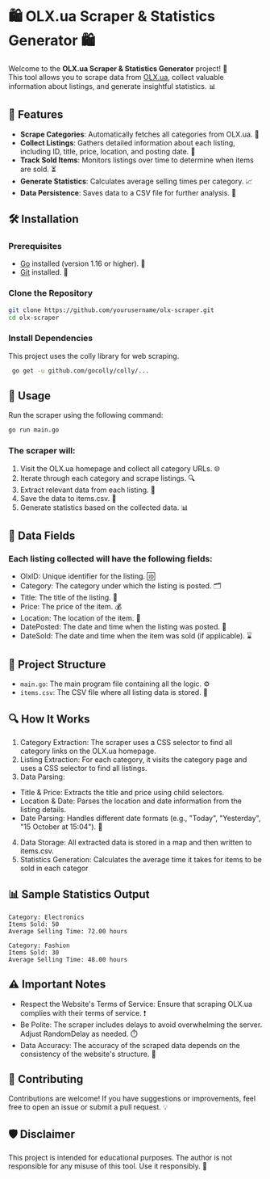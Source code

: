 # 🛍️ OLX.ua Scraper & Statistics Generator 🛍️

Welcome to the **OLX.ua Scraper & Statistics Generator** project! 🎉 <br> 
This tool allows you to scrape data from [OLX.ua](https://www.olx.ua/), collect valuable information about listings, and generate insightful statistics. 📊

## 🚀 Features

- **Scrape Categories**: Automatically fetches all categories from OLX.ua. 📂
- **Collect Listings**: Gathers detailed information about each listing, including ID, title, price, location, and posting date. 📝
- **Track Sold Items**: Monitors listings over time to determine when items are sold. ⏳
- **Generate Statistics**: Calculates average selling times per category. 📈
- **Data Persistence**: Saves data to a CSV file for further analysis. 💾

## 🛠️ Installation

### Prerequisites

- [Go](https://golang.org/dl/) installed (version 1.16 or higher). 🐹
- [Git](https://git-scm.com/downloads) installed. 🌳

### Clone the Repository

```bash
git clone https://github.com/yourusername/olx-scraper.git
cd olx-scraper
```

### Install Dependencies
This project uses the colly library for web scraping.
```bash 
 go get -u github.com/gocolly/colly/...
```
## 🎯 Usage
Run the scraper using the following command:
```bash
go run main.go
```
### The scraper will:

1) Visit the OLX.ua homepage and collect all category URLs. 🌐
2) Iterate through each category and scrape listings. 🔍
3) Extract relevant data from each listing. 🧮
4) Save the data to items.csv. 📂
5) Generate statistics based on the collected data. 📊
## 📄 Data Fields
### Each listing collected will have the following fields:
* OlxID: Unique identifier for the listing. 🆔
* Category: The category under which the listing is posted. 🗂️
* Title: The title of the listing. 📝
* Price: The price of the item. 💰
* Location: The location of the item. 📍
* DatePosted: The date and time when the listing was posted. 📅
* DateSold: The date and time when the item was sold (if applicable). ⌛
## 🧩 Project Structure

* ```main.go```: The main program file containing all the logic. ⚙️
* ```items.csv```: The CSV file where all listing data is stored. 💾
## 🔍 How It Works
1) Category Extraction: The scraper uses a CSS selector to find all category links on the OLX.ua homepage.
2) Listing Extraction: For each category, it visits the category page and uses a CSS selector to find all listings.
3) Data Parsing:
* Title & Price: Extracts the title and price using child selectors.
* Location & Date: Parses the location and date information from the listing details.
* Date Parsing: Handles different date formats (e.g., "Today", "Yesterday", "15 October at 15:04"). 📆
4) Data Storage: All extracted data is stored in a map and then written to items.csv.
5) Statistics Generation: Calculates the average time it takes for items to be sold in each categor
## 📊 Sample Statistics Output
```
Category: Electronics
Items Sold: 50
Average Selling Time: 72.00 hours

Category: Fashion
Items Sold: 30
Average Selling Time: 48.00 hours
```
## ⚠️ Important Notes
* Respect the Website's Terms of Service: Ensure that scraping OLX.ua complies with their terms of service. ❗
* Be Polite: The scraper includes delays to avoid overwhelming the server. Adjust RandomDelay as needed. ⏱️
* Data Accuracy: The accuracy of the scraped data depends on the consistency of the website's structure. 🧐

## 🤝 Contributing
Contributions are welcome! 
If you have suggestions or improvements, feel free to open an issue or submit a pull request. 💡

## 🛡️ Disclaimer
This project is intended for educational purposes. The author is not responsible for any misuse of this tool. Use it responsibly. 🛑